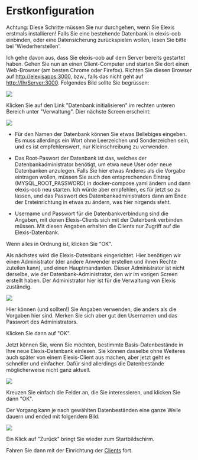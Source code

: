 # Erstkonfiguration

Achtung: Diese Schritte müssen Sie nur durchgehen, wenn Sie Elexis erstmals installieren! Falls Sie eine bestehende Datenbank in elexis-oob einbinden, oder eine Datensicherung zurückspielen wollen, lesen Sie bitte bei 'Wiederherstellen'.

Ich gehe davon aus, dass Sie elexis-oob auf dem Server bereits gestartet haben. Gehen Sie nun an einen Client-Computer und starten Sie dort einen Web-Browser (am besten Chrome oder Firefox). Richten Sie diesen Browser auf <http://elexisapps:3000>, bzw., falls das nicht geht auf <http://IhrServer:3000>. Folgendes Bild sollte Sie begrüssen:

![](/images/oobdoc_01.png)

Klicken Sie auf den Link "Datenbank initialisieren" im rechten unteren Bereich unter "Verwaltung". Dier nächste Screen erscheint:

![](/images/oobdoc_02.png)

* Für den Namen der Datenbank können Sie etwas Beliebiges eingeben. Es muss allerdings ein Wort ohne Leerzeichen und Sonderzeichen sein, und es ist empfehlenswert, nur Kleinschreibung zu verwenden.

* Das Root-Paswort der Datenbank ist das, welches der Datenbankadministrator benötigt, um etwa neue User oder neue Datenbanken anzulegen. Falls Sie hier etwas Anderes als die Vorgabe eintragen wollen, müssen Sie auch den entsprechenden Eintrag (MYSQL_ROOT_PASSWORD) in docker-compose.yaml ändern und dann elexis-oob neu starten. Ich würde aber empfehlen, es für jetzt so zu lassen, und das Passwort des Datenbankadministrators dann am Ende der Ersteinrichtung in etwas zu ändern, was hier nirgends steht.

* Username und Passwort für die Datenbankverbindung sind die Angaben, mit denen Elexis-Clients sich mit der Datenbank verbinden müssen. Mit diesen Angaben erhalten die Clients nur Zugriff auf die Elexis-Datenbank.

Wenn alles in Ordnung ist, klicken Sie "OK".

Als nächstes wird die Elexis-Datenbank eingerichtet. Hier benötigen wir einen Administrator (der andere Anwender erstellen und ihnen Rechte zuteilen kann), und einen Hauptmandanten. Dieser Administrator ist nicht derselbe, wie der Datenbank-Administrator, den wir im vorigen Screen erstellt haben. Der Administrator hier ist für die Verwaltung von Elexis zuständig.

![](/images/oobdoc_03.png)

Hier können (und sollten!) Sie Angaben verwenden, die anders als die Vorgaben hier sind. Merken Sie sich aber gut den Usernamen und das Passwort des Administrators.

Klicken Sie dann auf "OK".

Jetzt können Sie, wenn Sie möchten, bestimmte Basis-Datenbestände in Ihre neue Elexis-Datenbank einlesen. Sie können dasselbe ohne Weiteres auch später von einem Elexis-Client aus machen, aber jetzt geht es schneller und einfacher. Dafür sind allerdings die Datenbestände möglicherweise nicht ganz aktuell.

![](/images/oobdoc_04.png)

Kreuzen Sie einfach die Felder an, die Sie interessieren, und klicken Sie dann "OK".

Der Vorgang kann je nach gewählten Datenbeständen eine ganze Weile dauern und ended mit folgendem Bild:

![](/images/oobdoc_05.png)

Ein Klick auf "Zurück" bringt Sie wieder zum Startbildschirm.

Fahren Sie dann mit der Einrichtung der [Clients](clients.md) fort.
